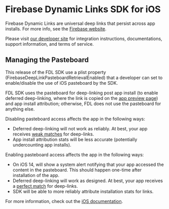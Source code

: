 # Firebase Dynamic Links SDK for iOS

Firebase Dynamic Links are universal deep links that persist across app installs.
For more info, see the [Firebase website](https://firebase.google.com/products/dynamic-links).

Please visit [our developer site](https://firebase.google.com/docs/dynamic-links/) for integration instructions,
documentations, support information, and terms of service.

## Managing the Pasteboard

This release of the FDL SDK use a plist property (FirebaseDeepLinkPasteboardRetrievalEnabled) that a developer can set to enable/disable the use of iOS pasteboard by the SDK.

FDL SDK uses the pasteboard for deep-linking post app install (to enable deferred deep-linking, where the link is copied on the [app preview page](https://firebase.google.com/docs/dynamic-links/link-previews#app_preview_pages)) and app install attribution; otherwise, FDL does not use the pasteboard for anything else.

Disabling pasteboard access affects the app in the following ways:
* Deferred deep-linking will not work as reliably.  At best, your app receives [weak matches](https://firebase.google.com/docs/reference/unity/namespace/firebase/dynamic-links#linkmatchstrength) for deep-links.
* App install attribution stats will be less accurate (potentially undercounting app installs).

Enabling pasteboard access affects the app in the following ways:
* On iOS 14, will show a system alert notifying that your app accessed the content in the pasteboard. This should happen one-time after installation of the app.
* Deferred deep-linking will work as designed.  At best, your app receives a [perfect match](https://firebase.google.com/docs/reference/unity/namespace/firebase/dynamic-links#linkmatchstrength) for deep-links.
* SDK will be able to more reliably attribute installation stats for links.

For more information, check out the [iOS documentation](https://firebase.google.com/docs/dynamic-links/ios/receive).
